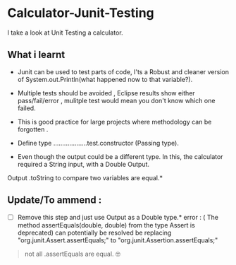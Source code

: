 # Calculator-Junit-Testing
I take a look at Unit Testing a calculator.

## What i learnt
* Junit can be used to test parts of code,
I'ts a Robust and cleaner version of System.out.Println(what happened now to that variable?).

* Multiple tests should be avoided ,
Eclipse results show either pass/fail/error , mulitple test would mean you don't know which one failed.

* This is good practice for large projects where methodology can be forgotten .


* Define type ...................test.constructor (Passing type).

* Even though the output could be a different type.
In this, the calculator required a String input, with a Double Output.

Output .toString to compare two variables are equal.*

## Update/To ammend :
- [ ] Remove this step and just use Output as a Double type.*
error : ( The method assertEquals(double, double) from the type Assert is deprecated) 
can potentially be resolved be replacing 
"org.junit.Assert.assertEquals;" to
"org.junit.Assertion.assertEquals;"
> not all .assertEquals are equal.  :nerd_face:
